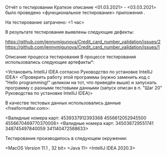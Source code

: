 Отчёт о тестировании <Credit Card Number Validator>
Краткое описание
<01.03.2021> - <03.03.2021> было проведено <функциональное тестирование> приложения <Credit Card Number Validator>.

На тестирование затрачено: <1 час>

В результате тестирования выявлены следующие дефекты:

<https://github.com/jennymigunova/Credit_card_number_validation/issues/2>
<https://github.com/jennymigunova/Credit_card_number_validation/issues/1>

Описание процесса тестирования
В процессе тестирования использовались следующие артефакты*:

<Установить IntelliJ IDEA согласно Руководство по установке IntelliJ IDEA>
<Проверить работу этой программы (нужно заменить код с "Hello programming!" целиком на тот, что приведён выше) и запускать программу с разными тестовыми данными (запуск описан в п. "Шаг 20" Руководства по установке IntelliJ IDEA)>

В качестве тестовых данных использовались данные <freeformatter.com>:

<Валидные номера карт: 4539337912393368
4556612052945500
4556670469770370008>
<Валидные номера карт: 345038729551741
348745497840059
341140472588633>

Тестирование производилось в следующем окружении:

<MacOS Version 11.1 , 32 bit>
<Java 11>
<IntelliJ IDEA 2020.3>